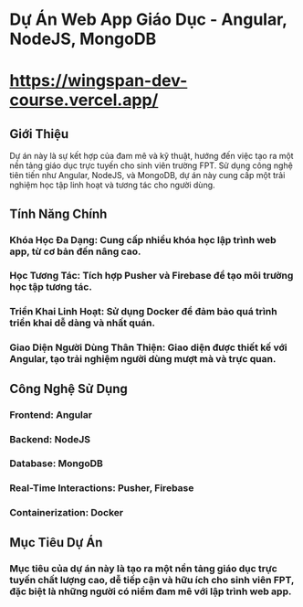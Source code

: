 # Dự Án Web App Giáo Dục - Angular, NodeJS, MongoDB <WingSpan>
# https://wingspan-dev-course.vercel.app/

## Giới Thiệu
Dự án này là sự kết hợp của đam mê và kỹ thuật, hướng đến việc tạo ra một nền tảng giáo dục trực tuyến cho sinh viên trường FPT. Sử dụng công nghệ tiên tiến như Angular, NodeJS, và MongoDB, dự án này cung cấp một trải nghiệm học tập linh hoạt và tương tác cho người dùng.

## Tính Năng Chính
### Khóa Học Đa Dạng: Cung cấp nhiều khóa học lập trình web app, từ cơ bản đến nâng cao.
### Học Tương Tác: Tích hợp Pusher và Firebase để tạo môi trường học tập tương tác.
### Triển Khai Linh Hoạt: Sử dụng Docker để đảm bảo quá trình triển khai dễ dàng và nhất quán.
### Giao Diện Người Dùng Thân Thiện: Giao diện được thiết kế với Angular, tạo trải nghiệm người dùng mượt mà và trực quan.

## Công Nghệ Sử Dụng
### Frontend: Angular
### Backend: NodeJS
### Database: MongoDB
### Real-Time Interactions: Pusher, Firebase
### Containerization: Docker

## Mục Tiêu Dự Án
### Mục tiêu của dự án này là tạo ra một nền tảng giáo dục trực tuyến chất lượng cao, dễ tiếp cận và hữu ích cho sinh viên FPT, đặc biệt là những người có niềm đam mê với lập trình web app.
